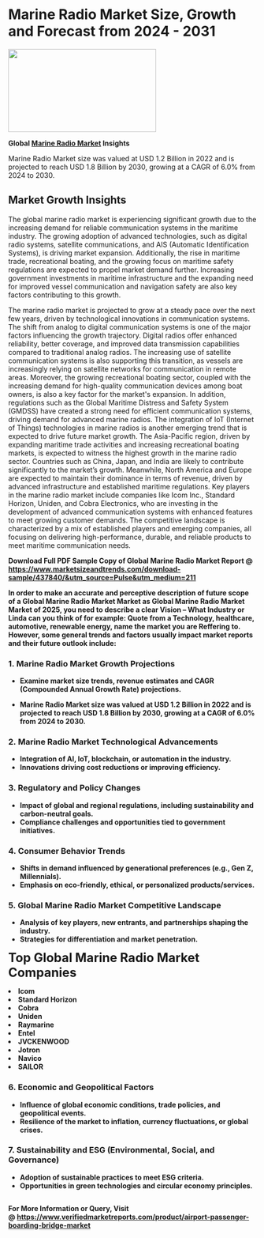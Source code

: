 <H1>Marine Radio Market Size, Growth and Forecast from 2024 - 2031</H1><img class="aligncenter size-medium wp-image-584254" src="https://thirdeyenews.in/wp-content/uploads/2024/09/Global-Market-Research-300x168.jpeg" alt="" width="300" height="168" /><p><strong>Global&nbsp;<a href="https://www.marketsizeandtrends.com/download-sample/437840/&amp;utm_source=Pulse&amp;utm_medium=211">Marine Radio Market</a> Insights</strong></p><p>Marine Radio Market size was valued at USD 1.2 Billion in 2022 and is projected to reach USD 1.8 Billion by 2030, growing at a CAGR of 6.0% from 2024 to 2030.</p><p><h2>Market Growth Insights</h2> <p>The global marine radio market is experiencing significant growth due to the increasing demand for reliable communication systems in the maritime industry. The growing adoption of advanced technologies, such as digital radio systems, satellite communications, and AIS (Automatic Identification Systems), is driving market expansion. Additionally, the rise in maritime trade, recreational boating, and the growing focus on maritime safety regulations are expected to propel market demand further. Increasing government investments in maritime infrastructure and the expanding need for improved vessel communication and navigation safety are also key factors contributing to this growth.</p> <p><strong></strong></p> <p>The marine radio market is projected to grow at a steady pace over the next few years, driven by technological innovations in communication systems. The shift from analog to digital communication systems is one of the major factors influencing the growth trajectory. Digital radios offer enhanced reliability, better coverage, and improved data transmission capabilities compared to traditional analog radios. The increasing use of satellite communication systems is also supporting this transition, as vessels are increasingly relying on satellite networks for communication in remote areas. Moreover, the growing recreational boating sector, coupled with the increasing demand for high-quality communication devices among boat owners, is also a key factor for the market's expansion. In addition, regulations such as the Global Maritime Distress and Safety System (GMDSS) have created a strong need for efficient communication systems, driving demand for advanced marine radios. The integration of IoT (Internet of Things) technologies in marine radios is another emerging trend that is expected to drive future market growth. The Asia-Pacific region, driven by expanding maritime trade activities and increasing recreational boating markets, is expected to witness the highest growth in the marine radio sector. Countries such as China, Japan, and India are likely to contribute significantly to the market’s growth. Meanwhile, North America and Europe are expected to maintain their dominance in terms of revenue, driven by advanced infrastructure and established maritime regulations. Key players in the marine radio market include companies like Icom Inc., Standard Horizon, Uniden, and Cobra Electronics, who are investing in the development of advanced communication systems with enhanced features to meet growing customer demands. The competitive landscape is characterized by a mix of established players and emerging companies, all focusing on delivering high-performance, durable, and reliable products to meet maritime communication needs. </p> <p><strong></p><p><span class=""><strong>Download Full PDF Sample Copy of Global Marine Radio Market Report</strong> @ <a href="https://www.marketsizeandtrends.com/download-sample/437840/&amp;utm_source=Pulse&amp;utm_medium=211" target="_blank">https://www.marketsizeandtrends.com/download-sample/437840/&amp;utm_source=Pulse&amp;utm_medium=211</a></span></p><p>In order to make an accurate and perceptive description of future scope of a Global&nbsp;Marine Radio Market Market as Global&nbsp;Marine Radio Market Market of 2025, you need to describe a clear Vision &ndash; What Industry or Linda can you think of for example: Quote from a Technology, healthcare, automotive, renewable energy, name the market you are Reffering to. However, some general trends and factors usually impact market reports and their future outlook include:</p><h3>1.&nbsp;<strong>Marine Radio Market Growth Projections</strong></h3><ul><li>Examine market size trends, revenue estimates and CAGR (Compounded Annual Growth Rate) projections.</li><li><p>Marine Radio Market size was valued at USD 1.2 Billion in 2022 and is projected to reach USD 1.8 Billion by 2030, growing at a CAGR of 6.0% from 2024 to 2030.</p></li></ul><h3>2.&nbsp;<strong>Marine Radio Market Technological Advancements</strong></h3><ul><li>Integration of AI, IoT, blockchain, or automation in the industry.</li><li>Innovations driving cost reductions or improving efficiency.</li></ul><h3>3.&nbsp;<strong>Regulatory and Policy Changes</strong></h3><ul><li>Impact of global and regional regulations, including sustainability and carbon-neutral goals.</li><li>Compliance challenges and opportunities tied to government initiatives.</li></ul><h3>4.&nbsp;<strong>Consumer Behavior Trends</strong></h3><ul><li>Shifts in demand influenced by generational preferences (e.g., Gen Z, Millennials).</li><li>Emphasis on eco-friendly, ethical, or personalized products/services.</li></ul><h3>5.&nbsp;<strong>Global Marine Radio Market Competitive Landscape</strong></h3><ul><li>Analysis of key players, new entrants, and partnerships shaping the industry.</li><li>Strategies for differentiation and market penetration.</li></ul><p data-pm-slice="1 1 []"><span style="color: inherit; font-family: inherit; font-size: 25px;">Top Global Marine Radio Market Companies</span></p><div class="" data-test-id=""><p><li>Icom</li><li> Standard Horizon</li><li> Cobra</li><li> Uniden</li><li> Raymarine</li><li> Entel</li><li> JVCKENWOOD</li><li> Jotron</li><li> Navico</li><li> SAILOR</li></p></div><h3>6.&nbsp;<strong>Economic and Geopolitical Factors</strong></h3><ul><li>Influence of global economic conditions, trade policies, and geopolitical events.</li><li>Resilience of the market to inflation, currency fluctuations, or global crises.</li></ul><h3>7.&nbsp;<strong>Sustainability and ESG (Environmental, Social, and Governance)</strong></h3><ul><li>Adoption of sustainable practices to meet ESG criteria.</li><li>Opportunities in green technologies and circular economy principles.</li></ul><h2><strong style="font-size: 14px;">For More Information or Query, Visit @&nbsp;</strong><a style="background-color: #ffffff; font-size: 14px;" href="https://www.marketsizeandtrends.com/report/marine-radio-market/" target="_blank">https://www.verifiedmarketreports.com/product/airport-passenger-boarding-bridge-market</a></h2>
